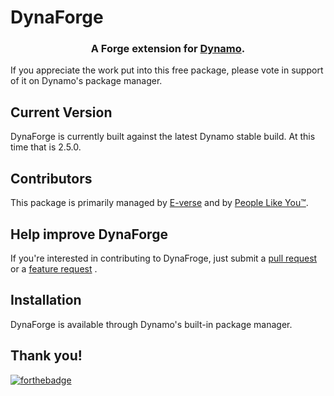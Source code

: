 # DynaForge

<h3 align="center">A Forge extension for <a href="http://dynamobim.org/" target="_blank">Dynamo</a>.</h4>

If you appreciate the work put into this free package, please vote in support of it on Dynamo's package manager. 

## Current Version
DynaForge is currently built against the latest Dynamo stable build. At this time that is 2.5.0.

## Contributors
This package is primarily managed by [E-verse](https://www.e-verse.co/) and by [People Like You™](https://github.com/EverseDevelopment/DynaForge/pulse).

## Help improve DynaForge
If you're interested in contributing to DynaFroge, just submit a [pull request](https://github.com/EverseDevelopment/DynaForge/pulls) or a [feature request](https://github.com/EverseDevelopment/DynaForge/issues) .

## Installation
DynaForge is available through Dynamo's built-in package manager.

## Thank you!

[![forthebadge](https://forthebadge.com/images/badges/gluten-free.svg)](https://forthebadge.com)
